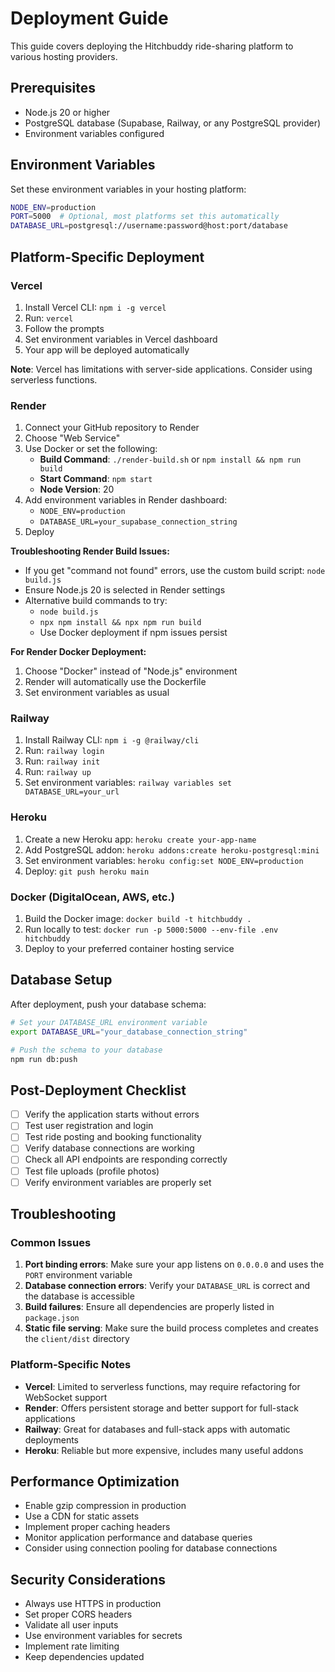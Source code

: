 # Deployment Guide

This guide covers deploying the Hitchbuddy ride-sharing platform to various hosting providers.

## Prerequisites

- Node.js 20 or higher
- PostgreSQL database (Supabase, Railway, or any PostgreSQL provider)
- Environment variables configured

## Environment Variables

Set these environment variables in your hosting platform:

```bash
NODE_ENV=production
PORT=5000  # Optional, most platforms set this automatically
DATABASE_URL=postgresql://username:password@host:port/database
```

## Platform-Specific Deployment

### Vercel

1. Install Vercel CLI: `npm i -g vercel`
2. Run: `vercel`
3. Follow the prompts
4. Set environment variables in Vercel dashboard
5. Your app will be deployed automatically

**Note**: Vercel has limitations with server-side applications. Consider using serverless functions.

### Render

1. Connect your GitHub repository to Render
2. Choose "Web Service"
3. Use Docker or set the following:
   - **Build Command**: `./render-build.sh` or `npm install && npm run build`
   - **Start Command**: `npm start`
   - **Node Version**: 20
4. Add environment variables in Render dashboard:
   - `NODE_ENV=production`
   - `DATABASE_URL=your_supabase_connection_string`
5. Deploy

**Troubleshooting Render Build Issues:**
- If you get "command not found" errors, use the custom build script: `node build.js`
- Ensure Node.js 20 is selected in Render settings
- Alternative build commands to try:
  - `node build.js`
  - `npx npm install && npx npm run build`
  - Use Docker deployment if npm issues persist

**For Render Docker Deployment:**
1. Choose "Docker" instead of "Node.js" environment
2. Render will automatically use the Dockerfile
3. Set environment variables as usual

### Railway

1. Install Railway CLI: `npm i -g @railway/cli`
2. Run: `railway login`
3. Run: `railway init`
4. Run: `railway up`
5. Set environment variables: `railway variables set DATABASE_URL=your_url`

### Heroku

1. Create a new Heroku app: `heroku create your-app-name`
2. Add PostgreSQL addon: `heroku addons:create heroku-postgresql:mini`
3. Set environment variables: `heroku config:set NODE_ENV=production`
4. Deploy: `git push heroku main`

### Docker (DigitalOcean, AWS, etc.)

1. Build the Docker image: `docker build -t hitchbuddy .`
2. Run locally to test: `docker run -p 5000:5000 --env-file .env hitchbuddy`
3. Deploy to your preferred container hosting service

## Database Setup

After deployment, push your database schema:

```bash
# Set your DATABASE_URL environment variable
export DATABASE_URL="your_database_connection_string"

# Push the schema to your database
npm run db:push
```

## Post-Deployment Checklist

- [ ] Verify the application starts without errors
- [ ] Test user registration and login
- [ ] Test ride posting and booking functionality
- [ ] Verify database connections are working
- [ ] Check all API endpoints are responding correctly
- [ ] Test file uploads (profile photos)
- [ ] Verify environment variables are properly set

## Troubleshooting

### Common Issues

1. **Port binding errors**: Make sure your app listens on `0.0.0.0` and uses the `PORT` environment variable
2. **Database connection errors**: Verify your `DATABASE_URL` is correct and the database is accessible
3. **Build failures**: Ensure all dependencies are properly listed in `package.json`
4. **Static file serving**: Make sure the build process completes and creates the `client/dist` directory

### Platform-Specific Notes

- **Vercel**: Limited to serverless functions, may require refactoring for WebSocket support
- **Render**: Offers persistent storage and better support for full-stack applications
- **Railway**: Great for databases and full-stack apps with automatic deployments
- **Heroku**: Reliable but more expensive, includes many useful addons

## Performance Optimization

- Enable gzip compression in production
- Use a CDN for static assets
- Implement proper caching headers
- Monitor application performance and database queries
- Consider using connection pooling for database connections

## Security Considerations

- Always use HTTPS in production
- Set proper CORS headers
- Validate all user inputs
- Use environment variables for secrets
- Implement rate limiting
- Keep dependencies updated
